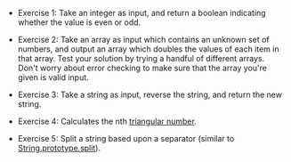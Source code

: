 - Exercise 1: Take an integer as input, and return a boolean indicating whether the value is even or odd.

- Exercise 2: Take an array as input which contains an unknown set of numbers, and output an array which doubles the values of each item in that array. Test your solution by trying a handful of different arrays. Don't worry about error checking to make sure that the array you're given is valid input.

- Exercise 3: Take a string as input, reverse the string, and return the new string.

- Exercise 4: Calculates the nth [triangular number](https://en.wikipedia.org/wiki/Triangular_number).

- Exercise 5: Split a string based upon a separator (similar to [String.prototype.split](https://developer.mozilla.org/en-US/docs/Web/JavaScript/Reference/Global_Objects/String/split)).

